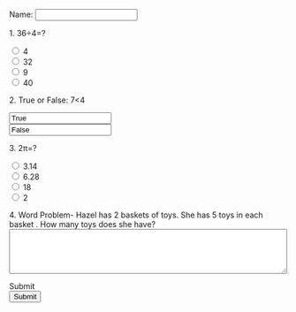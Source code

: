 <form>
    Name:  <input type="text">
</form>

<!--Start of quiz-->

<form>
 <p>1.     36&divide;4=? </p>
    <input type="radio" name="1." value="4">
    4<br/>
    <input type="radio" name="1." value="32">
    32<br/>
    <input type="radio" name="1." value="9">
    9<br/>
    <input type="radio" name="1." value="40">
    40
</form>

<form>
  <p>2.     True or False: 7&lt;4</p>
    <input tyoe="radio" name="2." value="True">
  <br/>
  <input tyoe="radio" name="2." value="False">
  <br/>
</form>

<form>
    <p>3.  2&pi;=?</p>
    <input type="radio" name="3." value="3.14">
    3.14<br/>
    <input type="radio" name="3." value="6.28">
    6.28<br/>
    <input type="radio" name="3." value="18">
    18<br/>
    <input type="radio" name="3." value="2">
    2
</form>

<form>
    4. Word Problem- Hazel has 2 baskets of toys. She has 5 toys in each basket . How many toys does she have?
    <textarea rows="5" cols="60"></textarea>
</form>

<!--End of quiz-->

<form>
    Submit<br />
<input type="submit">
</form>

